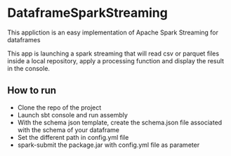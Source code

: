 # DataframeSparkStreaming
This appliction is an easy implementation of Apache Spark Streaming for dataframes 

This app is launching a spark streaming that will read csv or parquet files inside a local repository, apply a processing function and display the result in the console.

## How to run 
- Clone the repo of the project 
- Launch sbt console and run assembly 
- With the schema json template, create the schema.json file associated with the schema of your dataframe
- Set the different path in config.yml file
- spark-submit the package.jar with config.yml file as parameter 
